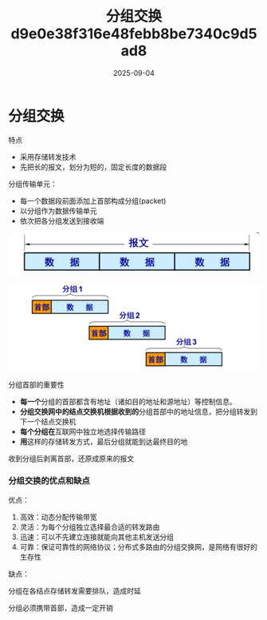 ﻿---
layout: post
title: "分组交换 d9e0e38f316e48febb8be7340c9d5ad8"
date: 2025-09-04
categories: network
tags: [network, protocol]
---
# 分组交换

特点

- 采用存储转发技术
- 先把长的报文，划分为短的，固定长度的数据段

分组传输单元：

- 每一个数据段前面添加上首部构成分组(packet)
- 以分组作为数据传输单元
- 依次把各分组发送到接收端

![Copy%20of%20%E5%88%86%E7%BB%84%E4%BA%A4%E6%8D%A2%2076db3f7a033342e9aae27ee3da7eaa6e/Untitled.png](Copy%20of%20%E5%88%86%E7%BB%84%E4%BA%A4%E6%8D%A2%2076db3f7a033342e9aae27ee3da7eaa6e/Untitled.png)

![Copy%20of%20%E5%88%86%E7%BB%84%E4%BA%A4%E6%8D%A2%2076db3f7a033342e9aae27ee3da7eaa6e/Untitled%201.png](Copy%20of%20%E5%88%86%E7%BB%84%E4%BA%A4%E6%8D%A2%2076db3f7a033342e9aae27ee3da7eaa6e/Untitled%201.png)

分组首部的重要性

- **每一个**分组的首部都含有地址（诸如目的地址和源地址）等控制信息。
- **分组交换网中的结点交换机根据收到的**分组首部中的地址信息，把分组转发到下一个结点交换机
- **每个分组在**互联网中独立地选择传输路径
- **用**这样的存储转发方式，最后分组就能到达最终目的地

收到分组后剥离首部，还原成原来的报文

### 分组交换的优点和缺点

优点：

1. 高效：动态分配传输带宽
2. 灵活：为每个分组独立选择最合适的转发路由
3. 迅速：可以不先建立连接就能向其他主机发送分组
4. 可靠：保证可靠性的网络协议；分布式多路由的分组交换网，是网络有很好的生存性

缺点：

分组在各结点存储转发需要排队，造成时延

分组必须携带首部，造成一定开销
